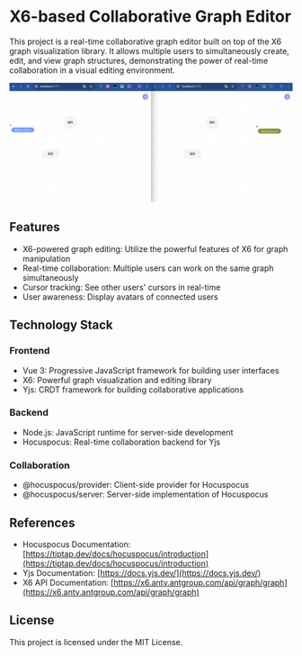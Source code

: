 # X6-based Collaborative Graph Editor

This project is a real-time collaborative graph editor built on top of the X6 graph visualization library. It allows multiple users to simultaneously create, edit, and view graph structures, demonstrating the power of real-time collaboration in a visual editing environment.

![usage](usage.png)

## Features

- X6-powered graph editing: Utilize the powerful features of X6 for graph manipulation
- Real-time collaboration: Multiple users can work on the same graph simultaneously
- Cursor tracking: See other users' cursors in real-time
- User awareness: Display avatars of connected users

## Technology Stack

### Frontend

- Vue 3: Progressive JavaScript framework for building user interfaces
- X6: Powerful graph visualization and editing library
- Yjs: CRDT framework for building collaborative applications

### Backend

- Node.js: JavaScript runtime for server-side development
- Hocuspocus: Real-time collaboration backend for Yjs

### Collaboration

- @hocuspocus/provider: Client-side provider for Hocuspocus
- @hocuspocus/server: Server-side implementation of Hocuspocus

## References

- Hocuspocus Documentation: [https://tiptap.dev/docs/hocuspocus/introduction](https://tiptap.dev/docs/hocuspocus/introduction)
- Yjs Documentation: [https://docs.yjs.dev/](https://docs.yjs.dev/)
- X6 API Documentation: [https://x6.antv.antgroup.com/api/graph/graph](https://x6.antv.antgroup.com/api/graph/graph)



## License

This project is licensed under the MIT License.

